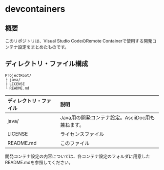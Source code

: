 # devcontainers

## 概要

このリポジトリは、Visual Studio CodeのRemote Containerで使用する開発コンテナ設定をまとめたものです。

## ディレクトリ・ファイル構成

    ProjectRoot/
    ├ java/
    ├ LICENSE
    └ README.md

|ディレクトリ・ファイル|説明|
|:-|:-|
|java/|Java用の開発コンテナ設定。AsciiDoc用も兼ねます。|
|LICENSE|ライセンスファイル|
|README.md|このファイル|

開発コンテナ設定の内容については、各コンテナ設定のフォルダに用意したREADME.mdを参照してください。
